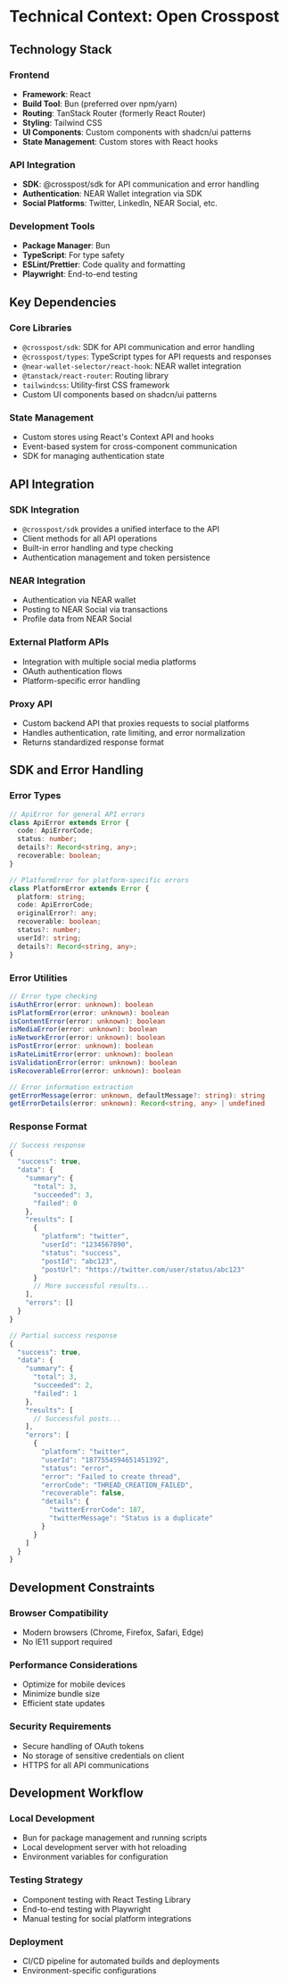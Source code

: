 # Technical Context: Open Crosspost

## Technology Stack

### Frontend
- **Framework**: React
- **Build Tool**: Bun (preferred over npm/yarn)
- **Routing**: TanStack Router (formerly React Router)
- **Styling**: Tailwind CSS
- **UI Components**: Custom components with shadcn/ui patterns
- **State Management**: Custom stores with React hooks

### API Integration
- **SDK**: @crosspost/sdk for API communication and error handling
- **Authentication**: NEAR Wallet integration via SDK
- **Social Platforms**: Twitter, LinkedIn, NEAR Social, etc.

### Development Tools
- **Package Manager**: Bun
- **TypeScript**: For type safety
- **ESLint/Prettier**: Code quality and formatting
- **Playwright**: End-to-end testing

## Key Dependencies

### Core Libraries
- `@crosspost/sdk`: SDK for API communication and error handling
- `@crosspost/types`: TypeScript types for API requests and responses
- `@near-wallet-selector/react-hook`: NEAR wallet integration
- `@tanstack/react-router`: Routing library
- `tailwindcss`: Utility-first CSS framework
- Custom UI components based on shadcn/ui patterns

### State Management
- Custom stores using React's Context API and hooks
- Event-based system for cross-component communication
- SDK for managing authentication state

## API Integration

### SDK Integration
- `@crosspost/sdk` provides a unified interface to the API
- Client methods for all API operations
- Built-in error handling and type checking
- Authentication management and token persistence

### NEAR Integration
- Authentication via NEAR wallet
- Posting to NEAR Social via transactions
- Profile data from NEAR Social

### External Platform APIs
- Integration with multiple social media platforms
- OAuth authentication flows
- Platform-specific error handling

### Proxy API
- Custom backend API that proxies requests to social platforms
- Handles authentication, rate limiting, and error normalization
- Returns standardized response format

## SDK and Error Handling

### Error Types
```typescript
// ApiError for general API errors
class ApiError extends Error {
  code: ApiErrorCode;
  status: number;
  details?: Record<string, any>;
  recoverable: boolean;
}

// PlatformError for platform-specific errors
class PlatformError extends Error {
  platform: string;
  code: ApiErrorCode;
  originalError?: any;
  recoverable: boolean;
  status?: number;
  userId?: string;
  details?: Record<string, any>;
}
```

### Error Utilities
```typescript
// Error type checking
isAuthError(error: unknown): boolean
isPlatformError(error: unknown): boolean
isContentError(error: unknown): boolean
isMediaError(error: unknown): boolean
isNetworkError(error: unknown): boolean
isPostError(error: unknown): boolean
isRateLimitError(error: unknown): boolean
isValidationError(error: unknown): boolean
isRecoverableError(error: unknown): boolean

// Error information extraction
getErrorMessage(error: unknown, defaultMessage?: string): string
getErrorDetails(error: unknown): Record<string, any> | undefined
```

### Response Format
```typescript
// Success response
{
  "success": true,
  "data": {
    "summary": {
      "total": 3,
      "succeeded": 3,
      "failed": 0
    },
    "results": [
      {
        "platform": "twitter",
        "userId": "1234567890",
        "status": "success",
        "postId": "abc123",
        "postUrl": "https://twitter.com/user/status/abc123"
      }
      // More successful results...
    ],
    "errors": []
  }
}

// Partial success response
{
  "success": true,
  "data": {
    "summary": {
      "total": 3,
      "succeeded": 2,
      "failed": 1
    },
    "results": [
      // Successful posts...
    ],
    "errors": [
      {
        "platform": "twitter",
        "userId": "1877554594651451392",
        "status": "error",
        "error": "Failed to create thread",
        "errorCode": "THREAD_CREATION_FAILED",
        "recoverable": false,
        "details": {
          "twitterErrorCode": 187,
          "twitterMessage": "Status is a duplicate"
        }
      }
    ]
  }
}
```

## Development Constraints

### Browser Compatibility
- Modern browsers (Chrome, Firefox, Safari, Edge)
- No IE11 support required

### Performance Considerations
- Optimize for mobile devices
- Minimize bundle size
- Efficient state updates

### Security Requirements
- Secure handling of OAuth tokens
- No storage of sensitive credentials on client
- HTTPS for all API communications

## Development Workflow

### Local Development
- Bun for package management and running scripts
- Local development server with hot reloading
- Environment variables for configuration

### Testing Strategy
- Component testing with React Testing Library
- End-to-end testing with Playwright
- Manual testing for social platform integrations

### Deployment
- CI/CD pipeline for automated builds and deployments
- Environment-specific configurations
